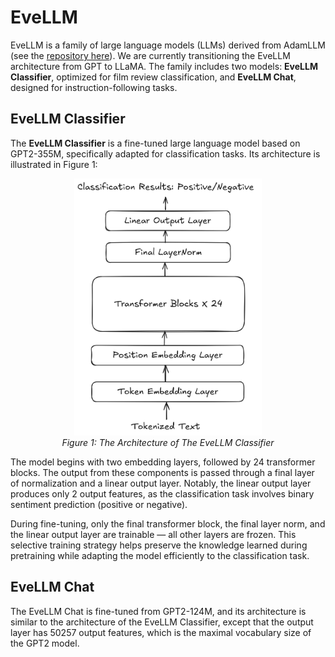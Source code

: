 # EveLLM
EveLLM is a family of large language models (LLMs) derived from AdamLLM (see the [repository here](https://github.com/ElliotLeeLL/AdamLLM)). We are currently transitioning the EveLLM architecture from GPT to LLaMA. The family includes two models: **EveLLM Classifier**, optimized for film review classification, and **EveLLM Chat**, designed for instruction-following tasks.

## EveLLM Classifier

The **EveLLM Classifier** is a fine-tuned large language model based on GPT2-355M, specifically adapted for classification tasks. Its architecture is illustrated in Figure 1:

<p align="center">
  <img src="images/iVBORw0KGgoAAAANSUhEUgAAAfYAAA.png" alt="Output" width="300"/><br/>
  <em>Figure 1: The Architecture of The EveLLM Classifier</em>
</p>

The model begins with two embedding layers, followed by 24 transformer blocks. The output from these components is passed through a final layer of normalization and a linear output layer. Notably, the linear output layer produces only 2 output features, as the classification task involves binary sentiment prediction (positive or negative). 

During fine-tuning, only the final transformer block, the final layer norm, and the linear output layer are trainable — all other layers are frozen. This selective training strategy helps preserve the knowledge learned during pretraining while adapting the model efficiently to the classification task. 

## EveLLM Chat

The EveLLM Chat is fine-tuned from GPT2-124M, and its architecture is similar to the architecture of the EveLLM Classifier, except that the output layer has 50257 output features, which is the maximal vocabulary size of the GPT2 model.

